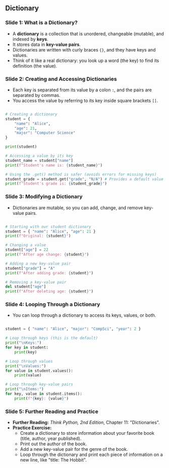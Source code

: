 ## Dictionary

### Slide 1: What is a Dictionary?

  * A **dictionary** is a collection that is unordered, changeable (mutable), and indexed by **keys**.
  * It stores data in **key-value pairs**.
  * Dictionaries are written with curly braces `{}`, and they have keys and values.
  * Think of it like a real dictionary: you look up a word (the key) to find its definition (the value).

### Slide 2: Creating and Accessing Dictionaries

  * Each key is separated from its value by a colon `:`, and the pairs are separated by commas.
  * You access the value by referring to its key inside square brackets `[]`.

<!-- end list -->
```py

# Creating a dictionary
student = {
    "name": "Alice",
    "age": 21,
    "major": "Computer Science"
}

print(student)

# Accessing a value by its key
student_name = student["name"]
print(f"Student's name is: {student_name}")

# Using the .get() method is safer (avoids errors for missing keys)
student_grade = student.get("grade", "N/A") # Provides a default value
print(f"Student's grade is: {student_grade}")
```
### Slide 3: Modifying a Dictionary

  * Dictionaries are mutable, so you can add, change, and remove key-value pairs.

<!-- end list -->
```py

# Starting with our student dictionary
student = { "name": "Alice", "age": 21 }
print(f"Original: {student}")

# Changing a value
student["age"] = 22
print(f"After age change: {student}")

# Adding a new key-value pair
student["grade"] = "A"
print(f"After adding grade: {student}")

# Removing a key-value pair
del student["age"]
print(f"After deleting age: {student}")
```
### Slide 4: Looping Through a Dictionary

  * You can loop through a dictionary to access its keys, values, or both.

<!-- end list -->
```py

student = { "name": "Alice", "major": "CompSci", "year": 2 }

# Loop through keys (this is the default)
print("\nKeys:")
for key in student:
    print(key)

# Loop through values
print("\nValues:")
for value in student.values():
    print(value)

# Loop through key-value pairs
print("\nItems:")
for key, value in student.items():
    print(f"{key}: {value}")
```
### Slide 5: Further Reading and Practice

  * **Further Reading:** *Think Python, 2nd Edition*, Chapter 11: "Dictionaries".
  * **Practice Exercise:**
      * Create a dictionary to store information about your favorite book (title, author, year published).
      * Print out the author of the book.
      * Add a new key-value pair for the genre of the book.
      * Loop through the dictionary and print each piece of information on a new line, like "title: The Hobbit".